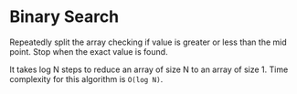 # Binary Search

Repeatedly split the array checking if value is greater or less than the mid point. Stop when the exact value is found.

It takes log N steps to reduce an array of size N to an array of size 1. Time complexity for this algorithm is `O(log N)`.
